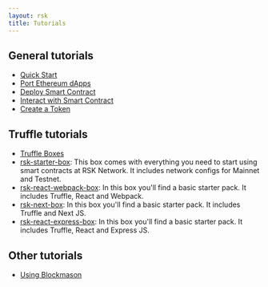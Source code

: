 ```yaml
---
layout: rsk
title: Tutorials
---
```


## General tutorials

- [Quick Start](/quick-start)
- [Port Ethereum dApps](/tutorials/port-ethereum-dapps/)
- [Deploy Smart Contract](/tutorials/deploy-smart-contract/)
- [Interact with Smart Contract](/tutorials/interact-with-smart-contract/)
- [Create a Token](/tutorials/create-a-token/)

## Truffle tutorials

- [Truffle Boxes](/tutorials/truffle-boxes/)
- [rsk-starter-box](/tutorials/truffle-boxes/rsk-starter-box): This box comes with everything you need to start using smart contracts at RSK Network. It includes network configs for Mainnet and Testnet.
- [rsk-react-webpack-box](/tutorials/truffle-boxes/rsk-react-webpack-box): In this box you'll find a basic starter pack. It includes Truffle, React and Webpack. 
- [rsk-next-box](/tutorials/truffle-boxes/rsk-next-box): In this box you'll find a basic starter pack. It includes Truffle and Next JS.
- [rsk-react-express-box](/tutorials/truffle-boxes/rsk-react-express-box): In this box you'll find a basic starter pack. It includes Truffle, React and Express JS.

## Other tutorials

- [Using Blockmason](/tutorials/using-blockmason/)